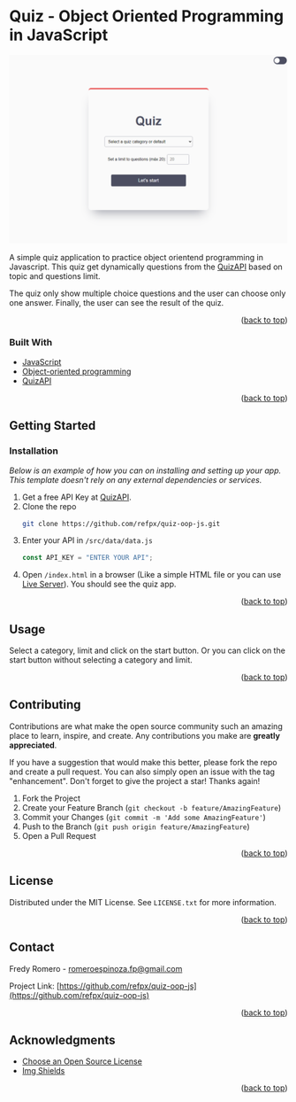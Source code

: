 <div id="top"></div>

# Quiz - Object Oriented Programming in JavaScript

[![Quiz app][project-screenshot]](https://github.com/refpx/quiz-oop-js/blob/main/screenshot.png?raw=true)

A simple quiz application to practice object orientend programming in Javascript. This quiz get dynamically questions from the [QuizAPI](https://quizapi.io/docs/1.0/overview) based on topic and questions limit.

The quiz only show multiple choice questions and the user can choose only one answer. Finally, the user can see the result of the quiz.

<p align="right">(<a href="#top">back to top</a>)</p>

### Built With

- [JavaScript](https://www.javascript.com/)
- [Object-oriented programming](https://developer.mozilla.org/en-US/docs/Learn/JavaScript/Objects/Object-oriented_programming)
- [QuizAPI](https://quizapi.io/docs/1.0/overview)

<p align="right">(<a href="#top">back to top</a>)</p>

<!-- GETTING STARTED -->

## Getting Started

### Installation

_Below is an example of how you can on installing and setting up your app. This template doesn't rely on any external dependencies or services._

1. Get a free API Key at [QuizAPI](https://quizapi.io/docs/1.0/overview).
2. Clone the repo
   ```sh
   git clone https://github.com/refpx/quiz-oop-js.git
   ```
3. Enter your API in `/src/data/data.js`
   ```js
   const API_KEY = "ENTER YOUR API";
   ```
4. Open `/index.html` in a browser (Like a simple HTML file or you can use [Live Server](https://marketplace.visualstudio.com/items?itemName=ritwickdey.LiveServer)). You should see the quiz app.

<p align="right">(<a href="#top">back to top</a>)</p>

<!-- USAGE EXAMPLES -->

## Usage

Select a category, limit and click on the start button. Or you can click on the start button without selecting a category and limit.

<p align="right">(<a href="#top">back to top</a>)</p>

<!-- CONTRIBUTING -->

## Contributing

Contributions are what make the open source community such an amazing place to learn, inspire, and create. Any contributions you make are **greatly appreciated**.

If you have a suggestion that would make this better, please fork the repo and create a pull request. You can also simply open an issue with the tag "enhancement".
Don't forget to give the project a star! Thanks again!

1. Fork the Project
2. Create your Feature Branch (`git checkout -b feature/AmazingFeature`)
3. Commit your Changes (`git commit -m 'Add some AmazingFeature'`)
4. Push to the Branch (`git push origin feature/AmazingFeature`)
5. Open a Pull Request

<p align="right">(<a href="#top">back to top</a>)</p>

<!-- LICENSE -->

## License

Distributed under the MIT License. See `LICENSE.txt` for more information.

<p align="right">(<a href="#top">back to top</a>)</p>

<!-- CONTACT -->

## Contact

Fredy Romero - romeroespinoza.fp@gmail.com

Project Link: [https://github.com/refpx/quiz-oop-js](https://github.com/refpx/quiz-oop-js)

<p align="right">(<a href="#top">back to top</a>)</p>

<!-- ACKNOWLEDGMENTS -->

## Acknowledgments

- [Choose an Open Source License](https://choosealicense.com)
- [Img Shields](https://shields.io)

<p align="right">(<a href="#top">back to top</a>)</p>

<!-- MARKDOWN LINKS & IMAGES -->
<!-- https://www.markdownguide.org/basic-syntax/#reference-style-links -->

[license-shield]: https://img.shields.io/badge/License-MIT-green.svg?style=flat-square
[license-url]: https://github.com/othneildrew/Best-README-Template/blob/master/LICENSE.txt
[project-screenshot]: /screenshot.png

